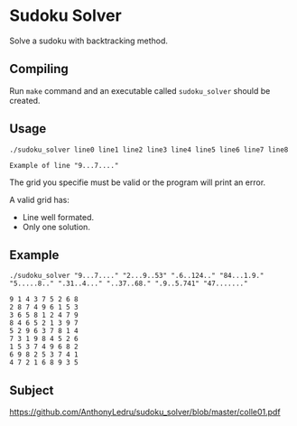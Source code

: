 # Sudoku Solver
Solve a sudoku with backtracking method.

## Compiling
Run `make` command and an executable called `sudoku_solver` should be created.

## Usage
```
./sudoku_solver line0 line1 line2 line3 line4 line5 line6 line7 line8

Example of line "9...7...."

```

The grid you specifie must be valid or the program will print an error.

A valid grid has:
- Line well formated.
- Only one solution.

## Example

```
./sudoku_solver "9...7...." "2...9..53" ".6..124.." "84...1.9." "5.....8.." ".31..4..." "..37..68." ".9..5.741" "47......."

9 1 4 3 7 5 2 6 8
2 8 7 4 9 6 1 5 3
3 6 5 8 1 2 4 7 9
8 4 6 5 2 1 3 9 7
5 2 9 6 3 7 8 1 4
7 3 1 9 8 4 5 2 6
1 5 3 7 4 9 6 8 2
6 9 8 2 5 3 7 4 1
4 7 2 1 6 8 9 3 5
```
## Subject

https://github.com/AnthonyLedru/sudoku_solver/blob/master/colle01.pdf
